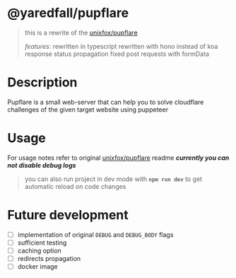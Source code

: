 # @yaredfall/pupflare

> this is a rewrite of the [unixfox/pupflare](https://github.com/unixfox/pupflare) 
>
> *features:*
> rewritten in typescript
> rewritten with hono instead of koa
> response status propagation
> fixed post requests with formData
>

# Description

Pupflare is a small web-server that can help you to solve cloudflare challenges of the given target website using puppeteer

# Usage

For usage notes refer to original [unixfox/pupflare](https://github.com/unixfox/pupflare) readme
***currently you can not disable debug logs***

> you can also run project in dev mode with **`npm run dev`** to get automatic reload on code changes

# Future development
- [ ] implementation of original `DEBUG` and `DEBUG_BODY` flags 
- [ ] sufficient testing
- [ ] caching option
- [ ] redirects propagation
- [ ] docker image